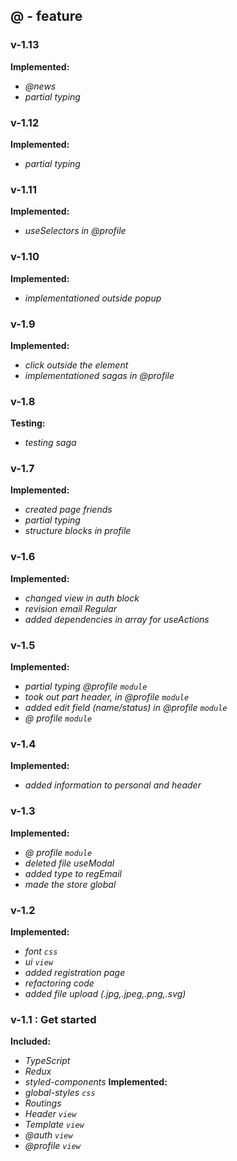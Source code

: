 ## @ - feature

### v-1.13
**Implemented:**
- *@news*
- *partial typing*

### v-1.12
**Implemented:**
- *partial typing*

### v-1.11
**Implemented:**
- *useSelectors in @profile*

### v-1.10
**Implemented:**
- *implementationed outside popup*

### v-1.9
**Implemented:**
- *click outside the element*
- *implementationed sagas in @profile*

### v-1.8
**Testing:**
- *testing saga*

### v-1.7
**Implemented:**
- *created page friends*
- *partial typing*
- *structure blocks in profile*

### v-1.6
**Implemented:**
- *changed view in auth block*
- *revision email Regular*
- *added dependencies in array for useActions*

### v-1.5
**Implemented:**
- *partial typing @profile `module`*
- *took out part header, in @profile `module`*
- *added edit field (name/status) in @profile `module`*
- *@ profile `module`*

### v-1.4
**Implemented:**
- *added information to personal and header*

### v-1.3
**Implemented:**
- *@ profile `module`*
- *deleted file useModal*
- *added type to regEmail*
- *made the store global*

### v-1.2
**Implemented:**
- *font `css`*
- *ui `view`*
- *added registration page*
- *refactoring code*
- *added file upload (.jpg,.jpeg,.png,.svg)*

### v-1.1 : Get started
**Included:**
- *TypeScript*
- *Redux*
- *styled-components*
**Implemented:**
- *global-styles `css`*
- *Routings*
- *Header `view`*
- *Template `view`*
- *@auth `view`*
- *@profile `view`*
